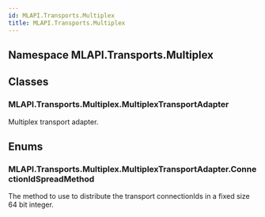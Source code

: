 ```yaml
---  
id: MLAPI.Transports.Multiplex  
title: MLAPI.Transports.Multiplex  
---
```


## Namespace MLAPI.Transports.Multiplex

<div class="markdown level0 summary">

</div>

<div class="markdown level0 conceptual">

</div>

<div class="markdown level0 remarks">

</div>

## Classes

### MLAPI.Transports.Multiplex.MultiplexTransportAdapter

<div class="section">

Multiplex transport adapter.

</div>

## Enums

### MLAPI.Transports.Multiplex.MultiplexTransportAdapter.ConnectionIdSpreadMethod

<div class="section">

The method to use to distribute the transport connectionIds in a fixed
size 64 bit integer.

</div>
